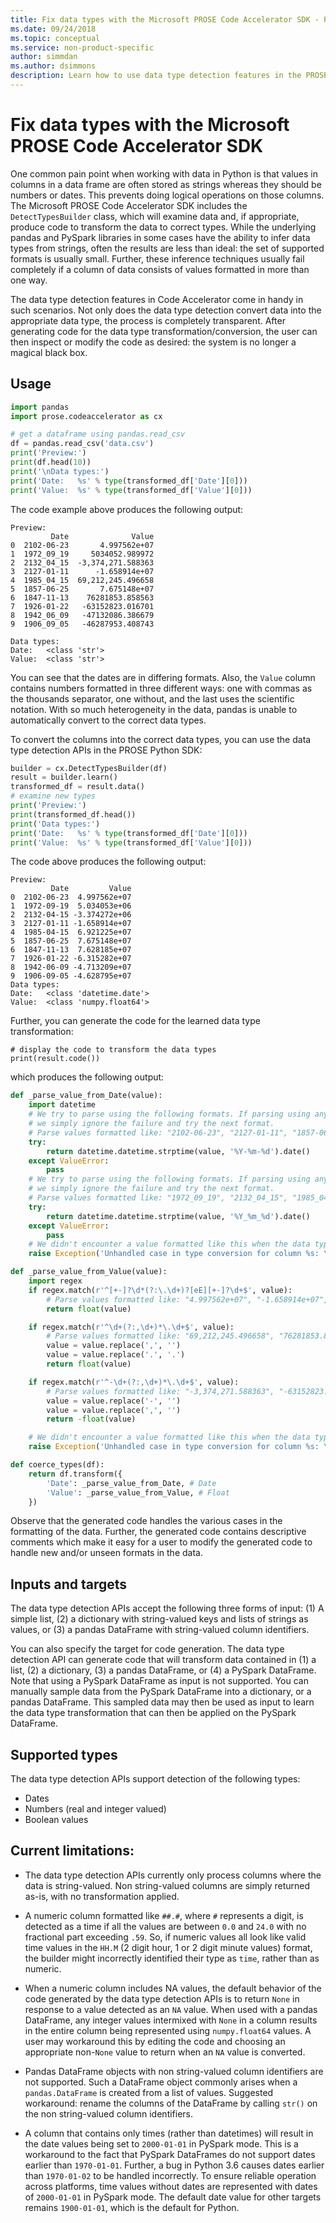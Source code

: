 ```yaml
---
title: Fix data types with the Microsoft PROSE Code Accelerator SDK - Python
ms.date: 09/24/2018
ms.topic: conceptual
ms.service: non-product-specific
author: simmdan
ms.author: dsimmons
description: Learn how to use data type detection features in the PROSE Code Accelerator for Python.
---
```


# Fix data types with the Microsoft PROSE Code Accelerator SDK

One common pain point when working with data in Python is that values
in columns in a data frame are often stored as strings whereas they should be numbers or dates. This prevents doing logical operations
on those columns. The Microsoft PROSE Code Accelerator SDK includes the `DetectTypesBuilder` class, which will examine data and, if appropriate,
produce code to transform the data to correct types.  While the underlying pandas and
PySpark libraries in some cases have the ability to infer data types from
strings, often the results are less than ideal: the set of supported
formats is usually small. Further, these inference techniques usually fail
completely if a column of data consists of values formatted in more than
one way.

The data type detection features in Code Accelerator come in handy in
such scenarios. Not only does the data type detection convert data into the
appropriate data type, the process is completely transparent. After generating code for the data type transformation/conversion, the user can then inspect or modify the code as desired: the system is no
longer a magical black box.

## Usage

```python
import pandas
import prose.codeaccelerator as cx

# get a dataframe using pandas.read_csv
df = pandas.read_csv('data.csv')
print('Preview:')
print(df.head(10))
print('\nData types:')
print('Date:   %s' % type(transformed_df['Date'][0]))
print('Value:  %s' % type(transformed_df['Value'][0]))
```

The code example above produces the following output:

```text
Preview:
         Date              Value
0  2102-06-23       4.997562e+07
1  1972_09_19     5034052.989972
2  2132_04_15  -3,374,271.588363
3  2127-01-11      -1.658914e+07
4  1985_04_15  69,212,245.496658
5  1857-06-25       7.675148e+07
6  1847-11-13    76281853.858563
7  1926-01-22   -63152823.016701
8  1942_06_09   -47132086.386679
9  1906_09_05   -46287953.408743

Data types:
Date:   <class 'str'>
Value:  <class 'str'>
```

You can see that the dates are in differing formats. Also, the `Value` column contains numbers formatted in three different ways: one
with commas as the thousands separator, one without, and the last uses the scientific notation. With so much heterogeneity in the data,
pandas is unable to automatically convert to the correct data types.

To convert the columns into the correct data types, you can use the data type detection APIs in the PROSE Python SDK:

```python
builder = cx.DetectTypesBuilder(df)
result = builder.learn()
transformed_df = result.data()
# examine new types
print('Preview:')
print(transformed_df.head())
print('Data types:')
print('Date:   %s' % type(transformed_df['Date'][0]))
print('Value:  %s' % type(transformed_df['Value'][0]))
```

The code above produces the following output:

```text
Preview:
         Date         Value
0  2102-06-23  4.997562e+07
1  1972-09-19  5.034053e+06
2  2132-04-15 -3.374272e+06
3  2127-01-11 -1.658914e+07
4  1985-04-15  6.921225e+07
5  1857-06-25  7.675148e+07
6  1847-11-13  7.628185e+07
7  1926-01-22 -6.315282e+07
8  1942-06-09 -4.713209e+07
9  1906-09-05 -4.628795e+07
Data types:
Date:   <class 'datetime.date'>
Value:  <class 'numpy.float64'>
```

Further, you can generate the code for the learned data type transformation:

```text
# display the code to transform the data types
print(result.code())
```

which produces the following output:

```python
def _parse_value_from_Date(value):
    import datetime
    # We try to parse using the following formats. If parsing using any format fails,
    # we simply ignore the failure and try the next format.
    # Parse values formatted like: "2102-06-23", "2127-01-11", "1857-06-25" ...
    try:
        return datetime.datetime.strptime(value, '%Y-%m-%d').date()
    except ValueError:
        pass
    # We try to parse using the following formats. If parsing using any format fails,
    # we simply ignore the failure and try the next format.
    # Parse values formatted like: "1972_09_19", "2132_04_15", "1985_04_15" ...
    try:
        return datetime.datetime.strptime(value, '%Y_%m_%d').date()
    except ValueError:
        pass
    # We didn't encounter a value formatted like this when the data type detection was performed.
    raise Exception('Unhandled case in type conversion for column %s: \'%s\'' % ('Date', value))

def _parse_value_from_Value(value):
    import regex
    if regex.match(r'^[+-]?\d*(?:\.\d+)?[eE][+-]?\d+$', value):
        # Parse values formatted like: "4.997562e+07", "-1.658914e+07", "7.675148e+07"...
        return float(value)

    if regex.match(r'^\d+(?:,\d+)*\.\d+$', value):
        # Parse values formatted like: "69,212,245.496658", "76281853.858563"...
        value = value.replace(',', '')
        value = value.replace('.', '.')
        return float(value)

    if regex.match(r'^-\d+(?:,\d+)*\.\d+$', value):
        # Parse values formatted like: "-3,374,271.588363", "-63152823.016701", "-47132086.386679"...
        value = value.replace('-', '')
        value = value.replace(',', '')
        return -float(value)

    # We didn't encounter a value formatted like this when the data type detection was performed.
    raise Exception('Unhandled case in type conversion for column %s: \'%s\'' % ('Value', value))

def coerce_types(df):
    return df.transform({
        'Date': _parse_value_from_Date, # Date
        'Value': _parse_value_from_Value, # Float
    })
```

Observe that the generated code handles the various cases in the formatting
of the data. Further, the generated code contains descriptive comments
which make it easy for a user to modify the generated code to handle
new and/or unseen formats in the data.

## Inputs and targets

The data type detection APIs accept the following three forms of input: (1) A
simple list, (2) a dictionary with string-valued keys and lists of strings
as values, or (3) a pandas DataFrame with string-valued column identifiers.

You can also specify the target for code generation. The data type
detection API can generate code that will transform data contained in
(1) a list, (2) a dictionary, (3) a pandas DataFrame, or (4) a PySpark
DataFrame. Note that using a PySpark DataFrame as input is not supported. You can manually sample data from the PySpark DataFrame into a
dictionary, or a pandas DataFrame. This sampled data may then be used as
input to learn the data type transformation that can then be applied on the
PySpark DataFrame.

## Supported types

The data type detection APIs support detection of the following types:

- Dates
- Numbers (real and integer valued)
- Boolean values

## Current limitations:

- The data type detection APIs currently only process columns where the
  data is string-valued. Non string-valued columns are simply returned
  as-is, with no transformation applied.

- A numeric column formatted like `##.#`, where `#` represents a digit, is detected as a time if all the values are
  between `0.0` and `24.0` with no fractional part exceeding `.59`. So, if numeric values all look like
  valid time values in the `HH.M` (2 digit hour, 1 or 2 digit minute values) format, the builder might incorrectly
  identified their type as `time`, rather than as numeric.
  
- When a numeric column includes NA values, the default behavior of the
code generated by the data type detection APIs is to return `None` in
response to a value detected as an `NA` value. When used with a pandas
DataFrame, any integer values intermixed with `None` in a column results in
the entire column being represented using `numpy.float64` values. A user
may workaround this by editing the code and choosing an appropriate
non-`None` value to return when an `NA` value is converted.

- Pandas DataFrame objects with non string-valued column identifiers are not supported. Such a DataFrame object commonly
  arises when a `pandas.DataFrame` is created from a list of values. Suggested workaround: rename the columns of the
  DataFrame by calling `str()` on the non string-valued column identifiers.
  
- A column that contains only times (rather than datetimes) will result in the date values being set to `2000-01-01` in
  PySpark mode. This is a workaround to the fact that PySpark DataFrames do not support dates earlier than `1970-01-01`.
  Further, a bug in Python 3.6 causes dates earlier than `1970-01-02` to be handled incorrectly. To ensure reliable
  operation across platforms, time values without dates are represented with dates of `2000-01-01` in PySpark mode. The
  default date value for other targets remains `1900-01-01`, which is the default for Python.
